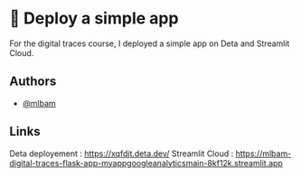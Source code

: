 
# 🚀 Deploy a simple app

For the digital traces course, I deployed a simple app on Deta and Streamlit Cloud. 



## Authors

- [@mlbam](https://www.github.com/mlbam)


## Links

Deta deployement : https://xqfdjt.deta.dev/ 
Streamlit Cloud : https://mlbam-digital-traces-flask-app-myappgoogleanalyticsmain-8kf12k.streamlit.app
